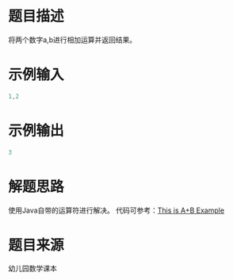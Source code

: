 # 题目描述
将两个数字a,b进行相加运算并返回结果。

# 示例输入
```java
1,2
```

# 示例输出
```java
3
```

# 解题思路
使用Java自带的运算符进行解决。
代码可参考：[This is A+B Example](https://github.com/PAPW/PAPForJava/blob/master/solution/This%20is%20A%2BB%20Example.java)

# 题目来源
幼儿园数学课本
